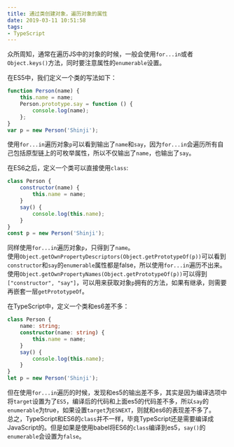 ```yaml
---
title: 通过类创建对象，遍历对象的属性
date: 2019-03-11 10:51:58
tags:
- TypeScript
---
```

众所周知，通常在遍历JS中的对象的时候，一般会使用`for...in`或者`Object.keys()`方法，同时要注意属性的`enumerable`设置。  
  
在ES5中，我们定义一个类的写法如下：  
```js
function Person(name) {
    this.name = name;
    Person.prototype.say = function () {
        console.log(name);
    };
}
var p = new Person('Shinji');
```
使用`for...in`遍历对象`p`可以看到输出了`name`和`say`，因为`for...in`会遍历所有自己包括原型链上的可枚举属性，所以不仅输出了`name`，也输出了`say`。  
  
在ES6之后，定义一个类可以直接使用`class`:
```js
class Person {
    constructor(name) {
        this.name = name;
    }
    say() {
        console.log(this.name);
    }
}
const p = new Person('Shinji');
```
同样使用`for...in`遍历对象`p`，只得到了`name`。  
使用`Object.getOwnPropertyDescriptors(Object.getPrototypeOf(p))`可以看到`constructor`和`say`的`enumerable`属性都是false，所以使用`for...in`遍历不出来。使用`Object.getOwnPropertyNames(Object.getPrototypeOf(p))`可以得到`["constructor", "say"]`，可以用来获取对象`p`拥有的方法，如果有继承，则需要再嵌套一层`getPrototypeOf`。  

在TypeScript中，定义一个类和es6差不多：
```ts
class Person {
    name: string;
    constructor(name: string) {
        this.name = name;
    }
    say() {
        console.log(this.name);
    }
}
let p = new Person('Shinji');
```
但在使用`for...in`遍历的时候，发现和es5的输出差不多，其实是因为编译选项中将`target`设置为了`ES5`，编译后的代码和上面es5的代码差不多，所以`say`的`enumerable`为true，如果设置`target`为`ESNEXT`，则就和es6的表现差不多了。  
总之，TypeScript和ES6的`class`并不一样，毕竟TypeScript还是需要编译成JavaScript的。但是如果是使用babel将ES6的`class`编译到es5，`say()`的`enumerable`会设置为`false`。